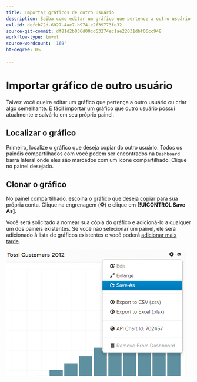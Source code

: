```yaml
---
title: Importar gráficos de outro usuário
description: Saiba como editar um gráfico que pertence a outro usuário ou criar algo semelhante.
exl-id: defcb72d-6027-4ae7-b974-e2f39773fe32
source-git-commit: df81d2b036d00cd53274ec1ae22031dbf06cc948
workflow-type: tm+mt
source-wordcount: '169'
ht-degree: 0%

---
```


# Importar gráfico de outro usuário

Talvez você queira editar um gráfico que pertença a outro usuário ou criar algo semelhante. É fácil importar um gráfico que outro usuário possui atualmente e salvá-lo em seu próprio painel.

## Localizar o gráfico

Primeiro, localize o gráfico que deseja copiar do outro usuário. Todos os painéis compartilhados com você podem ser encontrados na `Dashboard` barra lateral onde eles são marcados com um ícone compartilhado. Clique no painel desejado.

## Clonar o gráfico

No painel compartilhado, escolha o gráfico que deseja copiar para sua própria conta. Clique na engrenagem (![](../../assets/gear-icon.png)) e clique em **[!UICONTROL Save As]**.

Você será solicitado a nomear sua cópia do gráfico e adicioná-lo a qualquer um dos painéis existentes. Se você não selecionar um painel, ele será adicionado à lista de gráficos existentes e você poderá [adicionar mais tarde](../../data-user/dashboards/add-charts-dashboard.md).

![total de clientes](../../assets/total-customers.png)

